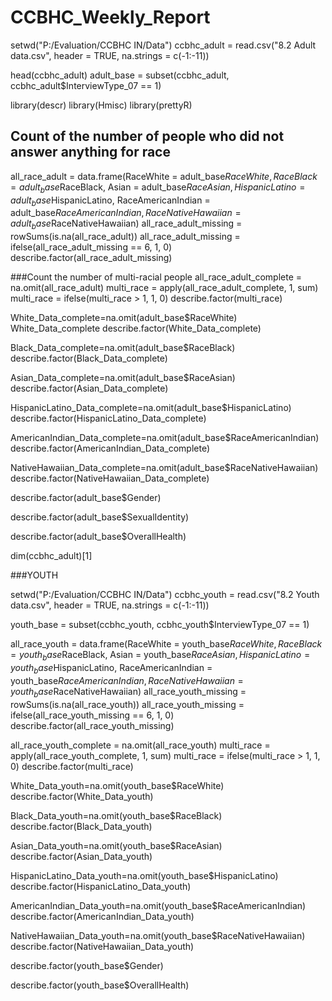 # CCBHC_Weekly_Report
setwd("P:/Evaluation/CCBHC IN/Data")
ccbhc_adult = read.csv("8.2 Adult data.csv", header = TRUE, na.strings = c(-1:-11))

head(ccbhc_adult)
adult_base = subset(ccbhc_adult, ccbhc_adult$InterviewType_07 == 1)

library(descr)
library(Hmisc)
library(prettyR)

## Count of the number of people who did not answer anything for race
all_race_adult = data.frame(RaceWhite = adult_base$RaceWhite, RaceBlack = adult_base$RaceBlack, Asian = adult_base$RaceAsian, HispanicLatino = adult_base$HispanicLatino, RaceAmericanIndian = adult_base$RaceAmericanIndian, RaceNativeHawaiian = adult_base$RaceNativeHawaiian)
all_race_adult_missing = rowSums(is.na(all_race_adult))
all_race_adult_missing = ifelse(all_race_adult_missing == 6, 1, 0)
describe.factor(all_race_adult_missing)


###Count the number of multi-racial people
all_race_adult_complete = na.omit(all_race_adult)
multi_race = apply(all_race_adult_complete, 1, sum)
multi_race = ifelse(multi_race > 1, 1, 0)
describe.factor(multi_race)


White_Data_complete=na.omit(adult_base$RaceWhite)
White_Data_complete
describe.factor(White_Data_complete)

Black_Data_complete=na.omit(adult_base$RaceBlack)
describe.factor(Black_Data_complete)

Asian_Data_complete=na.omit(adult_base$RaceAsian)
describe.factor(Asian_Data_complete)

HispanicLatino_Data_complete=na.omit(adult_base$HispanicLatino)
describe.factor(HispanicLatino_Data_complete)

AmericanIndian_Data_complete=na.omit(adult_base$RaceAmericanIndian)
describe.factor(AmericanIndian_Data_complete)

NativeHawaiian_Data_complete=na.omit(adult_base$RaceNativeHawaiian)
describe.factor(NativeHawaiian_Data_complete)

describe.factor(adult_base$Gender)

describe.factor(adult_base$SexualIdentity)

describe.factor(adult_base$OverallHealth)

dim(ccbhc_adult)[1]



###YOUTH

setwd("P:/Evaluation/CCBHC IN/Data")
ccbhc_youth = read.csv("8.2 Youth data.csv", header = TRUE, na.strings = c(-1:-11))

youth_base = subset(ccbhc_youth, ccbhc_youth$InterviewType_07 == 1)

all_race_youth = data.frame(RaceWhite = youth_base$RaceWhite, RaceBlack = youth_base$RaceBlack, Asian = youth_base$RaceAsian, HispanicLatino = youth_base$HispanicLatino, RaceAmericanIndian = youth_base$RaceAmericanIndian, RaceNativeHawaiian = youth_base$RaceNativeHawaiian)
all_race_youth_missing = rowSums(is.na(all_race_youth))
all_race_youth_missing = ifelse(all_race_youth_missing == 6, 1, 0)
describe.factor(all_race_youth_missing)


all_race_youth_complete = na.omit(all_race_youth)
multi_race = apply(all_race_youth_complete, 1, sum)
multi_race = ifelse(multi_race > 1, 1, 0)
describe.factor(multi_race)



White_Data_youth=na.omit(youth_base$RaceWhite)
describe.factor(White_Data_youth)

Black_Data_youth=na.omit(youth_base$RaceBlack)
describe.factor(Black_Data_youth)

Asian_Data_youth=na.omit(youth_base$RaceAsian)
describe.factor(Asian_Data_youth)

HispanicLatino_Data_youth=na.omit(youth_base$HispanicLatino)
describe.factor(HispanicLatino_Data_youth)

AmericanIndian_Data_youth=na.omit(youth_base$RaceAmericanIndian)
describe.factor(AmericanIndian_Data_youth)

NativeHawaiian_Data_youth=na.omit(youth_base$RaceNativeHawaiian)
describe.factor(NativeHawaiian_Data_youth)

describe.factor(youth_base$Gender)

describe.factor(youth_base$OverallHealth)

